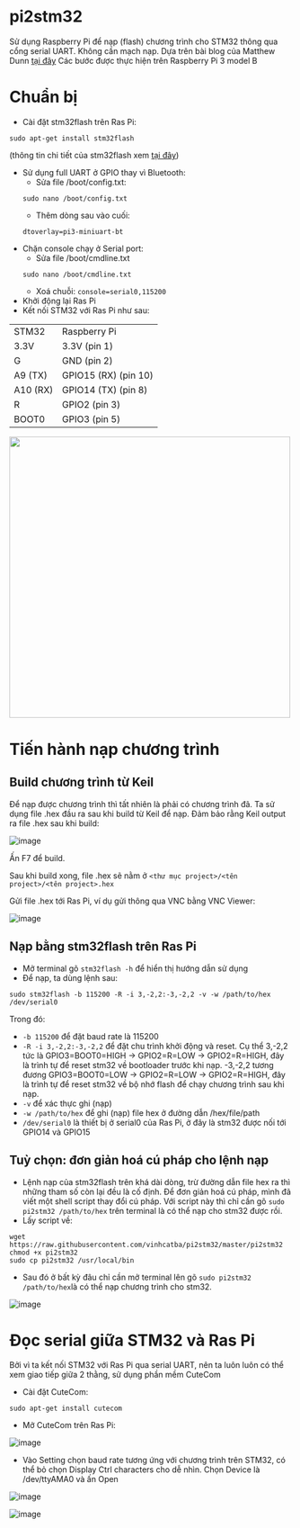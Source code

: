 # pi2stm32
Sử dụng Raspberry Pi để nạp (flash) chương trình cho STM32 thông qua cổng serial UART. Không cần mạch nạp.
Dựa trên bài blog của Matthew Dunn [tại đây](https://siliconjunction.wordpress.com/2017/03/21/flashing-the-stm32f-board-using-a-raspberry-pi-3/) 
Các bước được thực hiện trên Raspberry Pi 3 model B
# Chuẩn bị
- Cài đặt stm32flash trên Ras Pi:
```Shell
sudo apt-get install stm32flash
```
(thông tin chi tiết của stm32flash xem [tại đây](https://sourceforge.net/p/stm32flash/wiki/Home/))
- Sử dụng full UART ở GPIO thay vì Bluetooth:
  - Sửa file /boot/config.txt:
  ```Shell
  sudo nano /boot/config.txt
  ```
  - Thêm dòng sau vào cuối:
  ```Shell
  dtoverlay=pi3-miniuart-bt
  ```
- Chặn console chạy ở Serial port:
  - Sửa file /boot/cmdline.txt
  ```Shell
  sudo nano /boot/cmdline.txt
  ```
  - Xoá chuỗi: `console=serial0,115200`  
- Khởi động lại Ras Pi
- Kết nối STM32 với Ras Pi như sau:

<table>
  <tr><td>STM32</td><td>Raspberry Pi</tr>
  <tr><td> 3.3V </td><td> 3.3V (pin 1) </tr>
  <tr><td> G </td><td> GND (pin 2) </tr>
  <tr><td> A9 (TX) </td><td> GPIO15 (RX) (pin 10) </tr>
  <tr><td> A10 (RX) </td><td> GPIO14 (TX) (pin 8) </tr>
  <tr><td> R </td><td> GPIO2 (pin 3) </tr>
  <tr><td> BOOT0 </td><td> GPIO3 (pin 5) </tr>
</table>
<img src=https://user-images.githubusercontent.com/29064137/119982805-7ff54e00-bfe9-11eb-9a9a-620a29ac8fcf.png width = 500>

# Tiến hành nạp chương trình
## Build chương trình từ Keil
Để nạp được chương trình thì tất nhiên là phải có chương trình đã. Ta sử dụng file .hex đầu ra sau khi build từ Keil để nạp.
Đảm bảo rằng Keil output ra file .hex sau khi build:

![image](https://user-images.githubusercontent.com/29064137/119989620-969fa300-bff1-11eb-9c7a-24e81a961303.png)

Ấn F7 để build.

Sau khi build xong, file .hex sẽ nằm ở `<thư mục project>/<tên project>/<tên project>.hex`

Gửi file .hex tới Ras Pi, ví dụ gửi thông qua VNC bằng VNC Viewer:

![image](https://user-images.githubusercontent.com/29064137/119990688-d5822880-bff2-11eb-83cc-8bf744e2821b.png)

## Nạp bằng stm32flash trên Ras Pi
- Mở terminal gõ `stm32flash -h` để hiển thị hướng dẫn sử dụng
- Để nạp, ta dùng lệnh sau:
```Shell
sudo stm32flash -b 115200 -R -i 3,-2,2:-3,-2,2 -v -w /path/to/hex /dev/serial0
```
  Trong đó:
  - `-b 115200` để đặt baud rate là 115200
  - `-R -i 3,-2,2:-3,-2,2` để đặt chu trình khởi động và reset. Cụ thể 3,-2,2 tức là GPIO3=BOOT0=HIGH -> GPIO2=R=LOW -> GPIO2=R=HIGH, đây là trình tự để reset stm32 về bootloader trước khi nạp. -3,-2,2 tương đương GPIO3=BOOT0=LOW -> GPIO2=R=LOW -> GPIO2=R=HIGH, đây là trình tự để reset stm32 về bộ nhớ flash để chạy chương trình sau khi nạp.
  - `-v` để xác thực ghi (nạp)
  - `-w /path/to/hex` để ghi (nạp) file hex ở đường dẫn /hex/file/path 
  - `/dev/serial0` là thiết bị ở serial0 của Ras Pi, ở đây là stm32 được nối tới GPIO14 và GPIO15
## Tuỳ chọn: đơn giản hoá cú pháp cho lệnh nạp
- Lệnh nạp của stm32flash trên khá dài dòng, trừ đường dẫn file hex ra thì những tham số còn lại đều là cố định. Để đơn giản hoá cú pháp, mình đã viết một shell script thay đổi cú pháp. Với script này thì chỉ cần gõ `sudo pi2stm32 /path/to/hex` trên terminal là có thể nạp cho stm32 được rồi.
- Lấy script về:
```Shell
wget https://raw.githubusercontent.com/vinhcatba/pi2stm32/master/pi2stm32 
chmod +x pi2stm32
sudo cp pi2stm32 /usr/local/bin
```
- Sau đó ở bất kỳ đâu chỉ cần mở terminal lên gõ `sudo pi2stm32 /path/to/hex`là có thể nạp chương trình cho stm32.

![image](https://user-images.githubusercontent.com/29064137/120002867-6959f180-bfff-11eb-9a80-9777c5b61eae.png)

# Đọc serial giữa STM32 và Ras Pi
Bởi vì ta kết nối STM32 với Ras Pi qua serial UART, nên ta luôn luôn có thể xem giao tiếp giữa 2 thằng, sử dụng phần mềm CuteCom
- Cài đặt CuteCom:
```Shell
sudo apt-get install cutecom
```
- Mở CuteCom trên Ras Pi:

![image](https://user-images.githubusercontent.com/29064137/120003439-f0a76500-bfff-11eb-9491-86999614c06d.png)

- Vào Setting chọn baud rate tương ứng với chương trình trên STM32, có thể bỏ chọn Display Ctrl characters cho dễ nhìn. Chọn Device là /dev/ttyAMA0 và ấn Open

![image](https://user-images.githubusercontent.com/29064137/120003884-5ac00a00-c000-11eb-960c-499b1aeec507.png)

![image](https://user-images.githubusercontent.com/29064137/120003913-60b5eb00-c000-11eb-9944-05abfb06ae8e.png)


